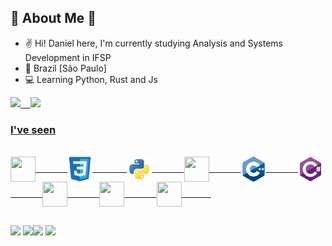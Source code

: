 ## 🦆 About Me 🦆

 - ✌️ Hi! Daniel here, I'm currently studying Analysis and Systems Development in IFSP
 - 🌱 Brazil [São Paulo]
 - 💻 Learning Python, Rust and Js 

<div>
  <a href="https://github.com/Soliit">
  <img height="150em" src="https://github-readme-stats.vercel.app/api?username=Soliit&show_icons=true&theme=dark&include_all_commits=true&count_private=true"/>&nbsp&nbsp&nbsp
  <img height="150em" src="https://github-readme-stats.vercel.app/api/top-langs/?username=Soliit&layout=compact&langs_count=7&theme=dark"/>
</div>
 
### I've seen

<div style="display: inline_block"><br>
  <img align="center" height="40" width="40" src="https://user-images.githubusercontent.com/65127609/172064581-1daf1818-39b0-47d4-89a2-5719788be06f.png"/>&nbsp&nbsp&nbsp&nbsp&nbsp&nbsp&nbsp&nbsp&nbsp&nbsp&nbsp&nbsp
 <img align="center" height="40" width="40" src="https://raw.githubusercontent.com/devicons/devicon/1119b9f84c0290e0f0b38982099a2bd027a48bf1/icons/css3/css3-original.svg"/>&nbsp&nbsp&nbsp&nbsp&nbsp&nbsp&nbsp&nbsp&nbsp&nbsp&nbsp&nbsp&nbsp
 <img align="center" height="40" width="40" src="https://raw.githubusercontent.com/devicons/devicon/1119b9f84c0290e0f0b38982099a2bd027a48bf1/icons/python/python-original.svg"/>&nbsp&nbsp&nbsp&nbsp&nbsp&nbsp&nbsp&nbsp&nbsp&nbsp&nbsp&nbsp
 <img align="center" height="40" width="40" src="https://user-images.githubusercontent.com/65127609/172064545-79b81ddb-a51c-4f47-b199-45d886828e8c.png"/>&nbsp&nbsp&nbsp&nbsp&nbsp&nbsp&nbsp&nbsp&nbsp&nbsp&nbsp&nbsp
 <img align="center" height="40" width="40" src="https://raw.githubusercontent.com/devicons/devicon/1119b9f84c0290e0f0b38982099a2bd027a48bf1/icons/cplusplus/cplusplus-original.svg"/>&nbsp&nbsp&nbsp&nbsp&nbsp&nbsp&nbsp&nbsp&nbsp&nbsp&nbsp&nbsp
 <img align="center" height="40" width="40" src="https://raw.githubusercontent.com/devicons/devicon/1119b9f84c0290e0f0b38982099a2bd027a48bf1/icons/csharp/csharp-original.svg"/>&nbsp&nbsp&nbsp&nbsp&nbsp&nbsp&nbsp&nbsp&nbsp&nbsp&nbsp&nbsp
 <img align="center" height="40" width="40" src="https://user-images.githubusercontent.com/65127609/172064152-5e8cd486-b351-4852-8272-cc23b5a61273.png"/>&nbsp&nbsp&nbsp&nbsp&nbsp&nbsp&nbsp&nbsp&nbsp&nbsp&nbsp&nbsp
 <img align="center" height="40" width="40" src="https://user-images.githubusercontent.com/65127609/172403258-2102ba37-50b7-4338-8afc-b9cade73cb92.png"/>&nbsp&nbsp&nbsp&nbsp&nbsp&nbsp&nbsp&nbsp&nbsp&nbsp&nbsp&nbsp
 <img align="center" height="40" width="40" src="https://user-images.githubusercontent.com/65127609/172064766-f91a1fc2-201e-46eb-960e-6d0413b01e17.png"/>&nbsp&nbsp&nbsp&nbsp&nbsp&nbsp&nbsp&nbsp&nbsp&nbsp&nbsp&nbsp
</div>
 
##
     
<div>
  <a href="https://www.youtube.com/channel/UC6M08-GxjZyxn0XMtEhXOJw"><img src="https://img.shields.io/badge/YouTube-FF0000?style=for-the-badge&logo=youtube&logoColor=white" target="_blank"></a>
  <a href="https://www.twitch.tv/solidaniels" target="_blank"><img src="https://img.shields.io/badge/Twitch-9146FF?style=for-the-badge&logo=twitch&logoColor=white" target="_blank"><img src="https://img.shields.io/twitch/status/solidaniels?color=cyan&label=Status&logoColor=white&style=for-the-badge"></a>
  <a href="https://discord.gg/RCvchpaZQY" target="_blank"><img src="https://img.shields.io/badge/Discord-7289DA?style=for-the-badge&logo=discord&logoColor=white" target="_blank"></a>
</div>
